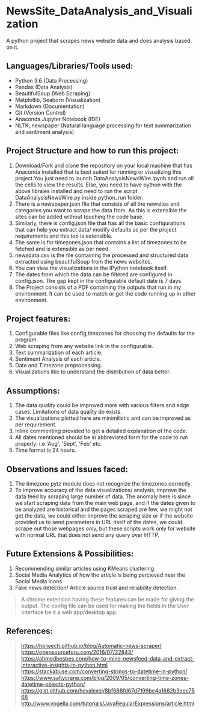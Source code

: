 # NewsSite_DataAnalysis_and_Visualization
A python project that scrapes news website data and does analysis based on it.

## Languages/Libraries/Tools used:

- Python 3.6 (Data Processing)
- Pandas (Data Analysis)
- BeautifulSoup (Web Scraping)
- Matplotlib, Seaborn  (Visualization)
- Markdown (Documentation)
- Git (Version Control)
- Anaconda Jupyter Notebook (IDE)
- NLTK, newspaper (Natural language processing for text summarization and sentiment analysis)

## Project Structure and how to run this project:

1. Download/Fork and clone the repository on your local machine that has Anaconda installed that is best suited for running or visualizing this project.You just need to launch DataAnalysisNewsWire.ipynb and run all the cells to view the results. Else, you need to have python with the above libraies installed and need to run the script DataAnalysisNewsWire.py inside python_run folder.
2. There is a newspaper.json file that consists of all the newsites and categories you want to scrape the data from. As this is extensible the sites can be added without touching the code base.
3. Similarly, there is config.json file that has all the basic configurations that can help you extract data/ modify defaults as per the 
project requirements and this too is extensible.
4. The same is for timezones.json that contains a list of timezones to be fetched and is extensible as per need.
5. newsdata.csv is the file containing the processed and structured data extracted using beautifulSoup from the news websites.
6. You can view the visualizations in the IPython notebook itself.
7. The dates from which the data can be filtered are configured in config.json. The gap kept in the configurable default date is 7 days.
8. The Project consists of a PDF containing the outputs that run in my environment. It can be used to match or get the code running up in other environment.

## Project features:

1. Configurable files like config,timezones for choosing the defaults for the program.
2. Web scraping from any website link in the configurable.
3. Text summarization of each article.
4. Sentiment Analysis of each article.
5. Date and Timezone preprocessing.
6. Visualizations like  to understand the distribution of data better.

## Assumptions:

1. The data quality could be improved more with various filters and edge cases. Limitations of data quality do exists.
2. The visualizations plotted here are minimilistic and can be improved as per requirement. 
3. Inline commenting provided to get a detailed explanation of the code.
4. All dates mentioned should be in abbreviated form for the code to run properly: i.e 'Aug', 'Sept', 'Feb' etc. 
5. Time format is 24 hours.

## Observations and Issues faced:

1. The timezone pytz module does not recognize the timezones correctly.
2. To improve accuracy of the data visualizations/ analysis, improve the data feed by scraping large number of data. The anomaly here is since we start scraping data from the main web page, and if the dates given to be analyzed are historical and the pages scraped are few, we might not get the data, we could either improve the scraping size or if the website provided us to send parameters in URL itself of the dates, we could scrape out those webpages only, but these scripts work only for website with normal URL that does not send any query over HTTP. 

## Future Extensions & Possibilities:

1. Recommending similar articles using KMeans clustering.
2. Social Media Analytics of how the article is being percieved near the Social Media Icons.
3. Fake news detection/ Article source trust and reliability detection.

 > A chrome extension having these features can be made for giving the output. The config file can be used for making the fields in the User Interface be it a web app/desktop app.
 
 ## References:
  > https://holwech.github.io/blog/Automatic-news-scraper/
  > https://opensourceforu.com/2016/07/22843/
  > https://ahmedbesbes.com/how-to-mine-newsfeed-data-and-extract-interactive-insights-in-python.html
  > https://stackabuse.com/converting-strings-to-datetime-in-python/
  > https://www.saltycrane.com/blog/2009/05/converting-time-zones-datetime-objects-python/
  > https://gist.github.com/heyalexej/8bf688fd67d7199be4a1682b3eec7568
  > http://www.vogella.com/tutorials/JavaRegularExpressions/article.html
